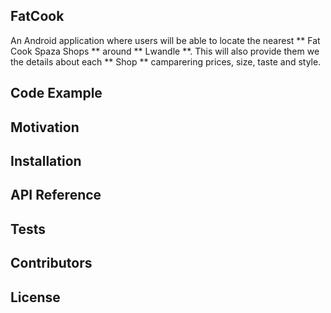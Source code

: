 ## FatCook

An Android application where users will be able to locate the nearest ** Fat Cook Spaza Shops ** around ** Lwandle **. This will also provide them we the details about each ** Shop ** camparering prices, size, taste and style.

## Code Example



## Motivation



## Installation



## API Reference



## Tests


## Contributors



## License

